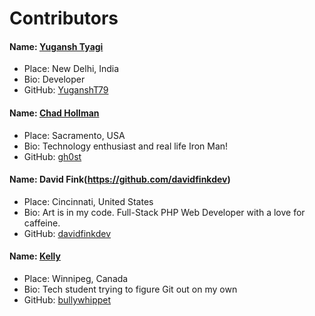 # Contributors

#### Name: [Yugansh Tyagi](https://github.com/YuganshT79)  
- Place: New Delhi, India  
- Bio: Developer  
- GitHub: [YuganshT79](https://github.com/YuganshT79)  

#### Name: [Chad Hollman](https://github.com/gh0st)  
- Place: Sacramento, USA
- Bio: Technology enthusiast and real life Iron Man!  
- GitHub: [gh0st](https://github.com/gh0st)  

#### Name: David Fink(https://github.com/davidfinkdev)
- Place: Cincinnati, United States
- Bio: Art is in my code. Full-Stack PHP Web Developer with a love for caffeine.
- GitHub: [davidfinkdev](https://github.com/davidfinkdev)  

#### Name: [Kelly](https://github.com/bullywhippet)  
- Place: Winnipeg, Canada  
- Bio: Tech student trying to figure Git out on my own  
- GitHub: [bullywhippet](https://github.com/bullywhippet)  